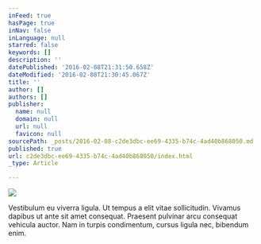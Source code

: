 ```yaml
---
inFeed: true
hasPage: true
inNav: false
inLanguage: null
starred: false
keywords: []
description: ''
datePublished: '2016-02-08T21:31:50.658Z'
dateModified: '2016-02-08T21:30:45.067Z'
title: ''
author: []
authors: []
publisher:
  name: null
  domain: null
  url: null
  favicon: null
sourcePath: _posts/2016-02-08-c2de3dbc-ee69-4335-b74c-4ad40b868050.md
published: true
url: c2de3dbc-ee69-4335-b74c-4ad40b868050/index.html
_type: Article

---
```

![](https://the-grid-user-content.s3-us-west-2.amazonaws.com/9dbb1e05-1642-47de-9dd0-e8d2252a997c.png)

Vestibulum eu viverra ligula. Ut tempus a elit vitae sollicitudin. Vivamus dapibus ut ante sit amet consequat. Praesent pulvinar arcu consequat vehicula auctor. Nam in turpis condimentum, cursus ligula nec, bibendum enim.